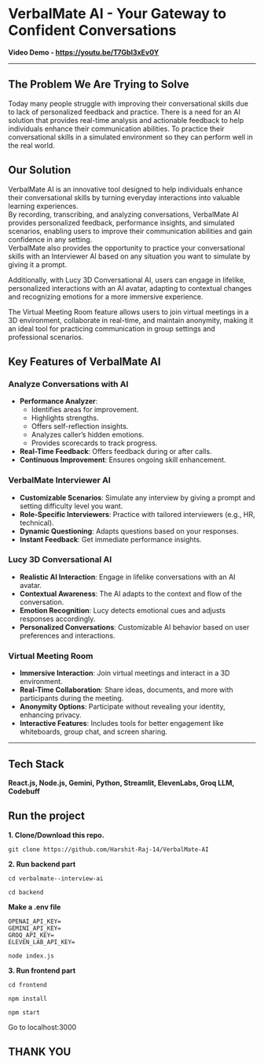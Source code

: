 # VerbalMate AI - Your Gateway to Confident Conversations 


**Video Demo - https://youtu.be/T7Gbl3xEv0Y**

<hr>

## The Problem We Are Trying to Solve
Today many people struggle with improving their conversational skills due to lack of personalized feedback and practice. 
There is a need for an AI solution that provides real-time analysis and actionable feedback to help individuals enhance their communication abilities.
To practice their conversational skills in a simulated environment so they can perform well in the real world.


## Our Solution
VerbalMate AI is an innovative tool designed to help individuals enhance their conversational skills by turning everyday interactions into valuable learning experiences.  
By recording, transcribing, and analyzing conversations, VerbalMate AI provides personalized feedback, performance insights, and simulated scenarios, enabling users to improve their communication abilities and gain confidence in any setting.  
VerbalMate also provides the opportunity to practice your conversational skills with an Interviewer AI based on any situation you want to simulate by giving it a prompt.

Additionally, with Lucy 3D Conversational AI, users can engage in lifelike, personalized interactions with an AI avatar, adapting to contextual changes and recognizing emotions for a more immersive experience.  

The Virtual Meeting Room feature allows users to join virtual meetings in a 3D environment, collaborate in real-time, and maintain anonymity, making it an ideal tool for practicing communication in group settings and professional scenarios.

## Key Features of VerbalMate AI

### Analyze Conversations with AI  
- **Performance Analyzer**:  
  - Identifies areas for improvement.  
  - Highlights strengths.  
  - Offers self-reflection insights.  
  - Analyzes caller’s hidden emotions.  
  - Provides scorecards to track progress.  
- **Real-Time Feedback**: Offers feedback during or after calls.  
- **Continuous Improvement**: Ensures ongoing skill enhancement.  

### VerbalMate Interviewer AI  
- **Customizable Scenarios**: Simulate any interview by giving a prompt and setting difficulty level you want.  
- **Role-Specific Interviewers**: Practice with tailored interviewers (e.g., HR, technical).  
- **Dynamic Questioning**: Adapts questions based on your responses.  
- **Instant Feedback**: Get immediate performance insights.  

### Lucy 3D Conversational AI  
- **Realistic AI Interaction**: Engage in lifelike conversations with an AI avatar.  
- **Contextual Awareness**: The AI adapts to the context and flow of the conversation.  
- **Emotion Recognition**: Lucy detects emotional cues and adjusts responses accordingly.  
- **Personalized Conversations**: Customizable AI behavior based on user preferences and interactions.  

### Virtual Meeting Room  
- **Immersive Interaction**: Join virtual meetings and interact in a 3D environment.  
- **Real-Time Collaboration**: Share ideas, documents, and more with participants during the meeting.  
- **Anonymity Options**: Participate without revealing your identity, enhancing privacy.  
- **Interactive Features**: Includes tools for better engagement like whiteboards, group chat, and screen sharing.
    

---

## Tech Stack
**React.js, Node.js, Gemini, Python, Streamlit, ElevenLabs, Groq LLM, Codebuff**

## Run the project
**1. Clone/Download this repo.**
```
git clone https://github.com/Harshit-Raj-14/VerbalMate-AI
```

**2. Run backend part**
```
cd verbalmate--interview-ai
```

```
cd backend
```

**Make a .env file**
```
OPENAI_API_KEY=
GEMINI_API_KEY=
GROQ_API_KEY=
ELEVEN_LAB_API_KEY=
```

```
node index.js
```

**3. Run frontend part**
```
cd frontend
```
```
npm install
```
```
npm start
```

Go to localhost:3000

<!-- 
# PROJECT SNAPS

![Screenshot 2025-01-16 at 02-52-36 VerbalMate AI](https://github.com/user-attachments/assets/6a7faed8-dcb1-4c8e-b47e-9d9d4027f175)

<hr>

![Screenshot 2025-01-16 at 02-52-47 VerbalMate AI](https://github.com/user-attachments/assets/75e5c157-ec06-44e3-a1f7-51a612954191)

<hr>

![Screenshot 2025-01-16 at 02-52-58 VerbalMate AI](https://github.com/user-attachments/assets/63dba759-7355-4843-8786-5131cd68efd6)

<hr>

![Screenshot 2025-01-16 at 02-53-23 VerbalMate AI](https://github.com/user-attachments/assets/7abc5942-5058-4ca6-873e-53f1933eada0)

<hr>

![Screenshot 2025-01-16 at 02-53-44 Streamlit](https://github.com/user-attachments/assets/9bd9e657-8e2c-4008-87f0-c89800154199)

<hr>

![Screenshot (114)](https://github.com/user-attachments/assets/25da5d2a-c753-4bdc-aba1-d7530a5aac59)

<hr>
-->



## THANK YOU
